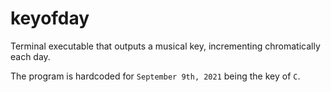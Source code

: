 # keyofday

Terminal executable that outputs a musical key, incrementing chromatically each day.

The program is hardcoded for `September 9th, 2021` being the key of `C`.

